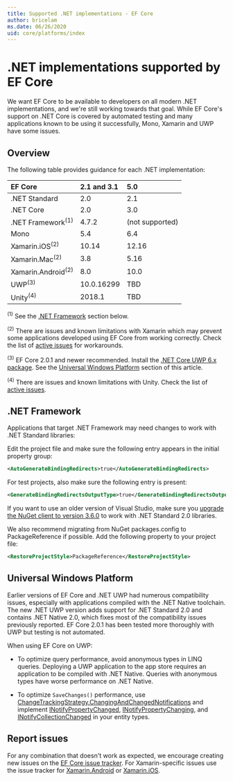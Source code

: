 ```yaml
---
title: Supported .NET implementations - EF Core
author: bricelam
ms.date: 06/26/2020
uid: core/platforms/index
---
```


# .NET implementations supported by EF Core

We want EF Core to be available to developers on all modern .NET implementations, and we're still working towards that goal. While EF Core's support on .NET Core is covered by automated testing and many applications known to be using it successfully, Mono, Xamarin and UWP have some issues.

## Overview

The following table provides guidance for each .NET implementation:

| EF Core                       | 2.1 and 3.1 | 5.0             |
|:------------------------------|:------------|:----------------|
| .NET Standard                 | 2.0         | 2.1             |
| .NET Core                     | 2.0         | 3.0             |
| .NET Framework<sup>(1)</sup>  | 4.7.2       | (not supported) |
| Mono                          | 5.4         | 6.4             |
| Xamarin.iOS<sup>(2)</sup>     | 10.14       | 12.16           |
| Xamarin.Mac<sup>(2)</sup>     | 3.8         | 5.16            |
| Xamarin.Android<sup>(2)</sup> | 8.0         | 10.0            |
| UWP<sup>(3)</sup>             | 10.0.16299  | TBD             |
| Unity<sup>(4)</sup>           | 2018.1      | TBD             |

<sup>(1)</sup> See the [.NET Framework](#net-framework) section below.

<sup>(2)</sup> There are issues and known limitations with Xamarin which may prevent some applications developed using EF Core from working correctly. Check the list of [active issues](https://github.com/aspnet/entityframeworkCore/issues?q=is%3Aopen+is%3Aissue+label%3Aarea-xamarin) for workarounds.

<sup>(3)</sup> EF Core 2.0.1 and newer recommended. Install the [.NET Core UWP 6.x package](https://www.nuget.org/packages/Microsoft.NETCore.UniversalWindowsPlatform/). See the [Universal Windows Platform](#universal-windows-platform) section of this article.

<sup>(4)</sup> There are issues and known limitations with Unity. Check the list of [active issues](https://github.com/aspnet/entityframeworkCore/issues?q=is%3Aopen+is%3Aissue+label%3Aarea-unity).

## .NET Framework

Applications that target .NET Framework may need changes to work with .NET Standard libraries:

Edit the project file and make sure the following entry appears in the initial property group:

``` xml
<AutoGenerateBindingRedirects>true</AutoGenerateBindingRedirects>
```

For test projects, also make sure the following entry is present:

``` xml
<GenerateBindingRedirectsOutputType>true</GenerateBindingRedirectsOutputType>
```

If you want to use an older version of Visual Studio, make sure you [upgrade the NuGet client to version 3.6.0](https://www.nuget.org/downloads) to work with .NET Standard 2.0 libraries.

We also recommend migrating from NuGet packages.config to PackageReference if possible. Add the following property to your project file:

``` xml
<RestoreProjectStyle>PackageReference</RestoreProjectStyle>
```

## Universal Windows Platform

Earlier versions of EF Core and .NET UWP had numerous compatibility issues, especially with applications compiled with the .NET Native toolchain. The new .NET UWP version adds support for .NET Standard 2.0 and contains .NET Native 2.0, which fixes most of the compatibility issues previously reported. EF Core 2.0.1 has been tested more thoroughly with UWP but testing is not automated.

When using EF Core on UWP:

* To optimize query performance, avoid anonymous types in LINQ queries. Deploying a UWP application to the app store requires an application to be compiled with .NET Native. Queries with anonymous types have worse performance on .NET Native.

* To optimize `SaveChanges()` performance, use [ChangeTrackingStrategy.ChangingAndChangedNotifications](/dotnet/api/microsoft.entityframeworkcore.changetrackingstrategy) and implement [INotifyPropertyChanged](https://msdn.microsoft.com/library/system.componentmodel.inotifypropertychanged.aspx), [INotifyPropertyChanging](https://msdn.microsoft.com/library/system.componentmodel.inotifypropertychanging.aspx), and [INotifyCollectionChanged](https://msdn.microsoft.com/library/system.collections.specialized.inotifycollectionchanged.aspx) in your entity types.

## Report issues

For any combination that doesn't work as expected, we encourage creating new issues on the [EF Core issue tracker](https://github.com/aspnet/entityframeworkcore/issues/new). For Xamarin-specific issues use the issue tracker for [Xamarin.Android](https://github.com/xamarin/xamarin-android/issues/new) or [Xamarin.iOS](https://github.com/xamarin/xamarin-macios/issues/new).
